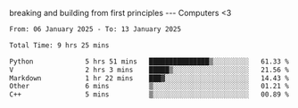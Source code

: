 breaking and building from first principles --- Computers <3

<!--START_SECTION:waka-->

```txt
From: 06 January 2025 - To: 13 January 2025

Total Time: 9 hrs 25 mins

Python             5 hrs 51 mins   ███████████████▒░░░░░░░░░   61.33 %
V                  2 hrs 3 mins    █████▒░░░░░░░░░░░░░░░░░░░   21.56 %
Markdown           1 hr 22 mins    ███▓░░░░░░░░░░░░░░░░░░░░░   14.43 %
Other              6 mins          ▒░░░░░░░░░░░░░░░░░░░░░░░░   01.21 %
C++                5 mins          ▒░░░░░░░░░░░░░░░░░░░░░░░░   00.89 %
```

<!--END_SECTION:waka-->
